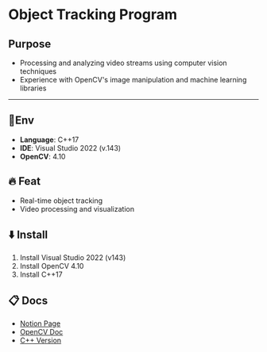 
# Object Tracking Program
## Purpose
- Processing and analyzing video streams using computer vision techniques
- Experience with OpenCV's image manipulation and machine learning libraries

---
## 🌳Env
- **Language**: C++17
- **IDE**: Visual Studio 2022 (v.143)
- **OpenCV**: 4.10

## 🔥 Feat
- Real-time object tracking
- Video processing and visualization

## ⬇️ Install
1. Install Visual Studio 2022 (v143)
2. Install OpenCV 4.10
3. Install C++17

## 📋 Docs
- [Notion Page](https://www.notion.so/Object-Tracking-19ffe18275cc80928e4ded9514d2fb19?pvs=4)
- [OpenCV Doc](https://docs.opencv.org/4.x/)
- [C++ Version](https://ko.wikipedia.org/wiki/C%2B%2B17)
